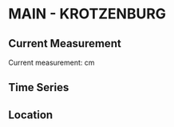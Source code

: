 # MAIN - KROTZENBURG

## Current Measurement

Current measurement: <Value topic="rivers/pegel-online/MAIN/KROTZENBURG/measurementValue"/> cm

## Time Series

<TimeSeries topic="rivers/pegel-online/MAIN/KROTZENBURG/measurementValue" period="week" />

## Location

<WorldMap>
  <Marker lat="50.079716791814725" lon="8.953596258141463" labelTopic="rivers/pegel-online/MAIN/KROTZENBURG/measurementValue" />
</WorldMap>
